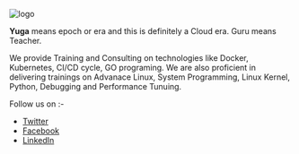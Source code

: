 
![logo](cylogo.png)

**Yuga** means epoch or era and this is definitely a Cloud era. Guru means Teacher.

We provide Training and Consulting on technologies like Docker, Kubernetes,  CI/CD cycle, GO programing. We are also proficient in delivering trainings on Advanace Linux, System Programming, Linux Kernel, Python, Debugging and Performance Tunuing.

Follow us on :-
- [Twitter](twitter.com/cloudyuga)
- [Facebook](https://www.facebook.com/cloudyuga.guru/)
- [LinkedIn](https://in.linkedin.com/in/neependra)

